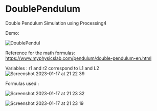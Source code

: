 # DoublePendulum

Double Pendulum Simulation using Processing4

Demo:

![DoublePendul](https://user-images.githubusercontent.com/91684310/213006647-16fdd5e8-5f6a-461a-b8c7-a32e1b03b02c.gif)


Reference for the math formulas:
https://www.myphysicslab.com/pendulum/double-pendulum-en.html

Variables :
r1 and r2 correspond to L1 and L2
![Screenshot 2023-01-17 at 21 22 39](https://user-images.githubusercontent.com/91684310/213004736-94bf26c5-ed30-441b-86c9-eb1f9cd06978.png)

Formulas used :

![Screenshot 2023-01-17 at 21 23 32](https://user-images.githubusercontent.com/91684310/213004886-c8b8f650-76d0-481f-85a0-ea7ba07dba36.png)

![Screenshot 2023-01-17 at 21 23 19](https://user-images.githubusercontent.com/91684310/213004849-0a69881b-f7ad-400e-9b30-85b56e274678.png)
